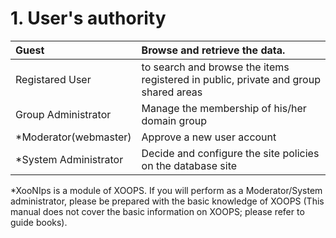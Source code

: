 # 1. User's authority

| Guest | Browse and retrieve the data. |
| :--- | :--- |
| Registared User | to search and browse the items registered in public, private and group shared areas |
| Group Administrator | Manage the membership of his/her domain group |
| \*Moderator\(webmaster\) | Approve a new user account |
| \*System Administrator | Decide and configure the site policies on the database site |

\*XooNIps is a module of XOOPS. If you will perform as a Moderator/System administrator, please be prepared with the basic knowledge of XOOPS \(This manual does not cover the basic information on XOOPS; please refer to guide books\).

